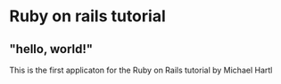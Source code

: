 # Ruby on rails tutorial

## "hello, world!"

This is the first applicaton for the Ruby on Rails tutorial by Michael Hartl
